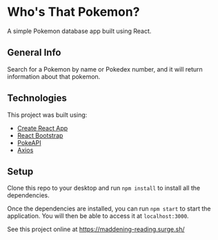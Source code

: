 # Who's That Pokemon? 
A simple Pokemon database app built using React. 

## General Info
Search for a Pokemon by name or Pokedex number, and it will return information about that pokemon.

## Technologies
This project was built using:
* [Create React App](https://create-react-app.dev/)
* [React Bootstrap](https://react-bootstrap.github.io/)
* [PokeAPI](https://pokeapi.co/)
* [Axios](https://axios-http.com/)

## Setup
Clone this repo to your desktop and run `npm install` to install all the dependencies.

Once the dependencies are installed, you can run `npm start` to start the application. You will then be able to access it at `localhost:3000`.




See this project online at https://maddening-reading.surge.sh/
